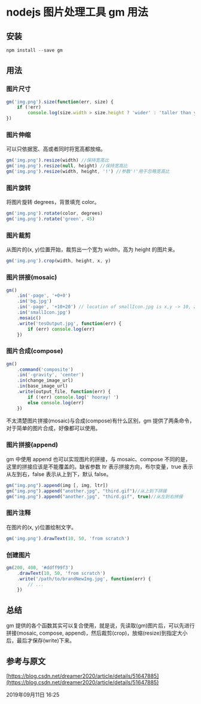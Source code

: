 # nodejs 图片处理工具 gm 用法

## 安装

```js
npm install --save gm
```

## 用法

### 图片尺寸

```js
gm('img.png').size(function(err, size) {
	if (!err)
		console.log(size.width > size.height ? 'wider' : 'taller than you')
})
```

### 图片伸缩

可以只依据宽、高或者同时将宽高都放缩。

```js
gm('img.png').resize(width) //保持宽高比
gm('img.png').resize(null, height) //保持宽高比
gm('img.png').resize(width, height, '!') //参数'!'用于忽略宽高比
```

### 图片旋转

将图片旋转 degrees，背景填充 color。

```js
gm('img.png').rotate(color, degrees)
gm('img.png').rotate('green', 45)
```

### 图片裁剪

从图片的(x, y)位置开始，裁剪出一个宽为 width，高为 height 的图片来。

```js
gm('img.png').crop(width, height, x, y)
```

### 图片拼接(mosaic)

```js
gm()
	.in('-page', '+0+0')
	.in('bg.jpg')
	.in('-page', '+10+20') // location of smallIcon.jpg is x,y -> 10, 20
	.in('smallIcon.jpg')
	.mosaic()
	.write('tesOutput.jpg', function(err) {
		if (err) console.log(err)
	})
```

### 图片合成(compose)

```js
gm()
	.command('composite')
	.in('-gravity', 'center')
	.in(change_image_url)
	.in(base_image_url)
	.write(output_file, function(err) {
		if (!err) console.log(' hooray! ')
		else console.log(err)
	})
```

不太清楚图片拼接(mosaic)与合成(compose)有什么区别，gm 提供了两条命令，对于简单的图片合成，好像都可以使用。

### 图片拼接(append)

gm 中使用 append 也可以实现图片的拼接，与 mosaic、compose 不同的是，这里的拼接应该是不能覆盖的。缺省参数 ltr 表示拼接方向，布尔变量，true 表示从左到右，false 表示从上到下，默认 false。

```js
gm("img.png").append(img [, img, ltr])
gm("img.png").append("another.jpg", "third.gif")//从上到下拼接
gm("img.png").append("another.jpg", "third.gif", true)//从左到右拼接
```

### 图片注释

在图片的(x, y)位置绘制文字。

```js
gm('img.png').drawText(10, 50, 'from scratch')
```

### 创建图片

```js
gm(200, 400, '#ddff99f3')
	.drawText(10, 50, 'from scratch')
	.write('/path/to/brandNewImg.jpg', function(err) {
		// ...
	})
```

## 总结

gm 提供的各个函数其实可以复合使用，就是说，先读取(gm)图片后，可以先进行拼接(mosaic, compose, append)，然后裁剪(crop)，放缩(resize)到指定大小后，最后才保存(write)下来。

## 参考与原文

[https://blog.csdn.net/dreamer2020/article/details/51647885](https://blog.csdn.net/dreamer2020/article/details/51647885)

<ClientOnly>
  <article-info weather="qing" mood="fendou">2019年09月11日 16:25</article-info>
</ClientOnly>
